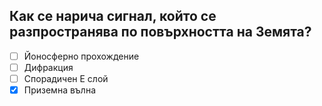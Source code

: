 ## Как се нарича сигнал, който се разпространява по повърхността на Земята?

<!-- Верният отговор е отбелязан с [X] -->

- [ ] Йоносферно прохождение
- [ ] Дифракция
- [ ] Спорадичен Е слой
- [X] Приземна вълна
